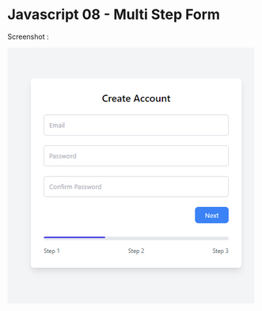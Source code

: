 # Javascript 08 - Multi Step Form
Screenshot :

![Image](https://github.com/lnrdgnwn/100-projects-of-javascript/blob/main/Javascript%2008%20-%20Multi%20Step%20Form/assets/img/image.png)
